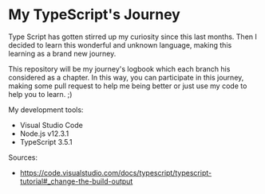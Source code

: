 # My TypeScript's Journey

Type Script has gotten stirred up my curiosity since this last months. 
Then I decided to learn this wonderful and unknown language, making this learning as a brand new journey.

This repository will be my journey's logbook which each branch his considered as a chapter.
In this way, you can participate in this journey, making some pull request to help me being better or just use my code to help you to learn.
;)

My development tools:
* Visual Studio Code
* Node.js v12.3.1
* TypeScript 3.5.1

Sources:
* https://code.visualstudio.com/docs/typescript/typescript-tutorial#_change-the-build-output

